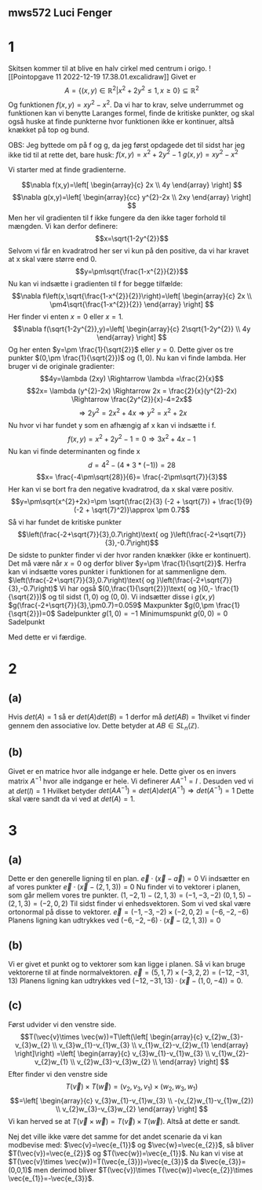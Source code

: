 ## mws572 Luci Fenger
# 1
Skitsen kommer til at blive en halv cirkel med centrum i origo.
![[Pointopgave 11 2022-12-19 17.38.01.excalidraw]]
Givet er $$A=\{(x,y)\in \mathbb{R}^{2}|x^{2}+2y^{2}\leq 1,x \geq 0\} \subseteq \mathbb{R}^{2}$$
Og funktionen $f(x,y)=xy^{2}-x^{2}$.
Da vi har to krav, selve underrummet og funktionen kan vi benytte Laranges formel, finde de kritiske punkter, og skal også huske at finde punkterne hvor funktionen ikke er kontinuer, altså knækket på top og bund.

OBS: Jeg byttede om på f og g, da jeg først opdagede det til sidst har jeg ikke tid til at rette det, bare husk:
$f(x,y)=x^{2}+2y^{2}-1$
$g(x,y)=xy^{2}-x^{2}$

Vi starter med at finde gradienterne.

$$\nabla f(x,y)=\left[
\begin{array}{c}
2x \\ 4y
\end{array}
\right] $$
$$\nabla g(x,y)=\left[
\begin{array}{cc}
y^{2}-2x \\ 2xy
\end{array}
\right] $$
Men her vil gradienten til f ikke fungere da den ikke tager forhold til mængden. Vi kan derfor definere:
$$x=\sqrt{1-2y^{2}}$$
Selvom vi får en kvadratrod her ser vi kun på den positive, da vi har kravet at x skal være større end 0.
$$y=\pm\sqrt{\frac{1-x^{2}}{2}}$$
Nu kan vi indsætte i gradienten til f for begge tilfælde:
$$\nabla f\left(x,\sqrt{\frac{1-x^{2}}{2}}\right)=\left[
\begin{array}{c}
2x \\ 
\pm4\sqrt{\frac{1-x^{2}}{2}}
\end{array}
\right] $$
Her finder vi enten $x=0$ eller $x=1$.
$$\nabla f(\sqrt{1-2y^{2}},y)=\left[
\begin{array}{c}
2\sqrt{1-2y^{2}} \\ 
4y
\end{array}
\right] $$
Og her enten $y=\pm \frac{1}{\sqrt{2}}$ eller $y=0$.
Dette giver os tre punkter $(0,\pm \frac{1}{\sqrt{2}})$ og $(1,0)$.
Nu kan vi finde lambda. Her bruger vi de originale gradienter:
$$4y=\lambda (2xy) \Rightarrow \lambda =\frac{2}{x}$$
$$2x= \lambda (y^{2}-2x) \Rightarrow 2x = \frac{2}{x}(y^{2}-2x) \Rightarrow \frac{2y^{2}}{x}-4=2x$$
$$\Rightarrow 2y^{2}=2x^{2}+4x \Rightarrow y^{2}=x^{2}+2x$$
Nu hvor vi har fundet y som en afhængig af x kan vi indsætte i f.
$$f(x,y)=x^{2}+2y^{2}-1=0\Rightarrow 3x^{2}+4x-1$$
Nu kan vi finde determinanten og finde x
$$d=4^{2}-(4*3*(-1))=28$$
$$x= \frac{-4\pm\sqrt{28}}{6}= \frac{-2\pm\sqrt{7}}{3}$$
Her kan vi se bort fra den negative kvadratrod, da x skal være positiv.
$$y=\pm\sqrt{x^{2}+2x}=\pm \sqrt{\frac{2}{3} (-2 + \sqrt{7}) + \frac{1}{9} (-2 + \sqrt{7}^2)}\approx \pm 0.7$$
Så vi har fundet de kritiske punkter $$\left(\frac{-2+\sqrt{7}}{3},0.7\right)\text{ og }\left(\frac{-2+\sqrt{7}}{3},-0.7\right)$$
De sidste to punkter finder vi der hvor randen knækker (ikke er kontinuert).
Det må være når $x=0$ og derfor bliver $y=\pm \frac{1}{\sqrt{2}}$. 
Herfra kan vi indsætte vores punkter i funktionen for at sammenligne dem.
$\left(\frac{-2+\sqrt{7}}{3},0.7\right)\text{ og }\left(\frac{-2+\sqrt{7}}{3},-0.7\right)$ Vi har også $(0,\frac{1}{\sqrt{2}})\text{ og }(0,- \frac{1}{\sqrt{2}})$ og til sidst $(1,0)\text{ og }(0,0)$.
Vi indsætter disse i $g(x,y)$
$g(\frac{-2+\sqrt{7}}{3},\pm0.7)=0.059$ Maxpunkter
$g(0,\pm \frac{1}{\sqrt{2}})=0$ Sadelpunkter
$g(1,0)=-1$ Minimumspunkt
$g(0,0)=0$ Sadelpunkt

Med dette er vi færdige.
# 2
## (a)
Hvis $det(A)=1$ så er $det(A)det(B)=1$ derfor må $det(AB)=1$hvilket vi finder gennem den associative lov. Dette betyder at $AB \in SL_{n}(\mathbb{Z})$.
## (b)
Givet er en matrice hvor alle indgange er hele. Dette giver os en invers matrix $A^{-1}$ hvor alle indgange er hele. Vi definerer $AA^{-1}=I$ . Desuden ved vi at $det(I)=1$ Hvilket betyder $det(AA^{-1})=det(A)det(A^{-1})\Rightarrow det(A^{-1})=1$ Dette skal være sandt da vi ved at $det(A)=1$.

# 3
## (a)
Dette er den generelle ligning til en plan.
$\vec{e}\cdot (\vec{x}-\vec{a})=0$
Vi indsætter en af vores punkter
$\vec{e}\cdot (\vec{x}-(2,1,3))=0$
Nu finder vi to vektorer i planen, som går mellem vores tre punkter.
$(1,-2,1)-(2,1,3)=(-1,-3,-2)$
$(0,1,5)-(2,1,3)=(-2,0,2)$
Til sidst finder vi enhedsvektoren. Som vi ved skal være ortonormal på disse to vektorer.
$\vec{e}=(-1,-3,-2)\times (-2,0,2)=(-6,-2,-6)$
Planens ligning kan udtrykkes ved $(-6,-2,-6)\cdot (\vec{x}-(2,1,3))=0$
## (b)
Vi er givet et punkt og to vektorer som kan ligge i planen. Så vi kan bruge vektorerne til at finde normalvektoren.
$\vec{e}=(5,1,7)\times (-3,2,2)=(-12,-31,13)$
Planens ligning kan udtrykkes ved $(-12,-31,13)\cdot (\vec{x}-(1,0,-4))=0$.
## (c)
Først udvider vi den venstre side.
$$T(\vec{v}\times \vec{w})=T\left(\left[
\begin{array}{c}
v_{2}w_{3}-v_{3}w_{2} \\ 
v_{3}w_{1}-v_{1}w_{3} \\ 
v_{1}w_{2}-v_{2}w_{1}
\end{array}
\right]\right) =\left[
\begin{array}{c}
v_{3}w_{1}-v_{1}w_{3} \\ 
v_{1}w_{2}-v_{2}w_{1} \\ 
v_{2}w_{3}-v_{3}w_{2} \\ 
\end{array}
\right] $$
Efter finder vi den venstre side
$$T(\vec{v})\times T(\vec{w})=(v_{2},v_{3},v_{1})\times (w_{2},w_{3},w_{1})$$
$$=\left[
\begin{array}{c}
v_{3}w_{1}-v_{1}w_{3} \\ 
-(v_{2}w_{1}-v_{1}w_{2}) \\ 
v_{2}w_{3}-v_{3}w_{2}
\end{array}
\right] $$
Vi kan herved se at $T(\vec{v}\times \vec{w})=T(\vec{v})\times T(\vec{w})$. Altså at dette er sandt.

Nej det ville ikke være det samme for det andet scenarie da vi kan modbevise med:
$\vec{v}=\vec{e_{1}}$ og $\vec{w}=\vec{e_{2}}$, så bliver $T(\vec{v})=\vec{e_{2}}$ og $T(\vec{w})=\vec{e_{1}}$.
Nu kan vi vise at $T(\vec{v}\times \vec{w})=T(\vec{e_{3}})=\vec{e_{3}}$ da $\vec{e_{3}}=(0,0,1)$ 
men derimod bliver $T(\vec{v})\times T(\vec{w})=\vec{e_{2}}\times \vec{e_{1}}=-\vec{e_{3}}$. 

